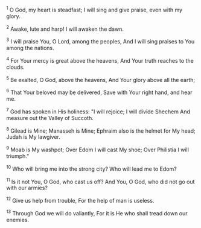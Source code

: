 <sup>1</sup> 
O God, my heart is steadfast; I will sing and give praise, even with my glory. 

<sup>2</sup> 
Awake, lute and harp! I will awaken the dawn. 

<sup>3</sup> 
I will praise You, O Lord, among the peoples, And I will sing praises to You among the nations. 

<sup>4</sup> 
For Your mercy is great above the heavens, And Your truth reaches to the clouds. 

<sup>5</sup> 
Be exalted, O God, above the heavens, And Your glory above all the earth; 

<sup>6</sup> 
That Your beloved may be delivered, Save with Your right hand, and hear me. 

<sup>7</sup> 
God has spoken in His holiness: "I will rejoice; I will divide Shechem And measure out the Valley of Succoth. 

<sup>8</sup> 
Gilead is Mine; Manasseh is Mine; Ephraim also is the helmet for My head; Judah is My lawgiver. 

<sup>9</sup> 
Moab is My washpot; Over Edom I will cast My shoe; Over Philistia I will triumph." 

<sup>10</sup> 
Who will bring me into the strong city? Who will lead me to Edom? 

<sup>11</sup> 
Is it not You, O God, who cast us off? And You, O God, who did not go out with our armies? 

<sup>12</sup> 
Give us help from trouble, For the help of man is useless. 

<sup>13</sup> 
Through God we will do valiantly, For it is He who shall tread down our enemies.